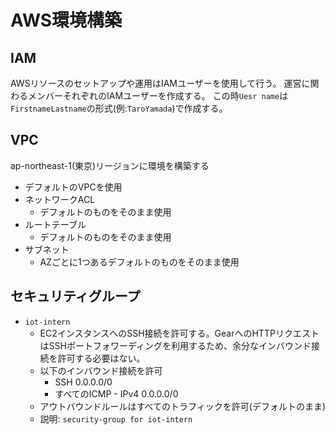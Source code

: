 # AWS環境構築

## IAM

AWSリソースのセットアップや運用はIAMユーザーを使用して行う。
運営に関わるメンバーそれぞれのIAMユーザーを作成する。
この時`Uesr name`は`FirstnameLastname`の形式(例:`TaroYamada`)で作成する。

## VPC

ap-northeast-1(東京)リージョンに環境を構築する
- デフォルトのVPCを使用
- ネットワークACL
  - デフォルトのものをそのまま使用
- ルートテーブル
  - デフォルトのものをそのまま使用
- サブネット
  - AZごとに1つあるデフォルトのものをそのまま使用

## セキュリティグループ

- `iot-intern`
  - EC2インスタンスへのSSH接続を許可する。GearへのHTTPリクエストはSSHポートフォワーディングを利用するため、余分なインバウンド接続を許可する必要はない。
  - 以下のインバウンド接続を許可
    - SSH 0.0.0.0/0
    - すべてのICMP - IPv4 0.0.0.0/0
  - アウトバウンドルールはすべてのトラフィックを許可(デフォルトのまま)
  - 説明: `security-group for iot-intern`
